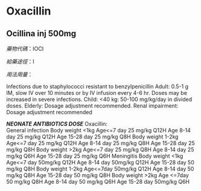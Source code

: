 # Oxacillin

## Ocillina inj 500mg

*藥物代碼*：IOCI

*給藥途徑*：I

*用法用量*：

Infections due to staphylococci resistant to benzylpenicillin
Adult: 0.5-1 g IM, slow IV over 10 minutes or by IV infusion every 4-6 hr. Doses may be increased in severe infections.
Child: <40 kg: 50-100 mg/kg/day in divided doses. 
Elderly: Dosage adjustment recommended.
Renal impairment: Dosage adjustment recommended

*****NEONATE ANTIBIOTICS DOSE*****
Oxacillin:    
General infection
Body weight <1kg  Age<=7 day   25 mg/kg Q12H
                Age 8-14 day   25 mg/kg Q12H
                Age 15-28 day        25 mg/kg Q8H
Body weight 1-2kg  Age<=7 day   25 mg/kg Q12H
   Age 8-14 day          25 mg/kg Q8H
   Age 15-28 day        25 mg/kg Q8H
Body weight >2kg  Age<=7 day       25 mg/kg Q8H
  Age 8-14 day     25 mg/kg Q6H
  Age 15-28 day   25 mg/kg Q6H
Meningitis 
Body weight <1kg Age<=7 day 50mg/kg Q12H
  Age 8-14 day 50mg/kg Q12H
  Age 15-28 day 50 mg/kg Q8H
Body weight 1-2kg Age<=7day 50mg/kg Q12H
  Age 8-14 day         50 mg/kg Q8H
  Age 15-28 day       50 mg/kg Q8H
Body weight >2kg  Age <=7day      50 mg/kg Q8H
  Age 8-14 day    50 mg/kg Q6H
  Age 15-28 day  50mg/kg Q6H

